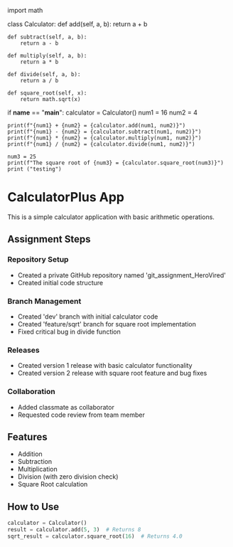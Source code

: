 import math

class Calculator:
    def add(self, a, b):
        return a + b

    def subtract(self, a, b):
        return a - b

    def multiply(self, a, b):
        return a * b

    def divide(self, a, b):
        return a / b

    def square_root(self, x):
        return math.sqrt(x)

if __name__ == "__main__":
    calculator = Calculator()
    num1 = 16
    num2 = 4

    print(f"{num1} + {num2} = {calculator.add(num1, num2)}")
    print(f"{num1} - {num2} = {calculator.subtract(num1, num2)}")
    print(f"{num1} * {num2} = {calculator.multiply(num1, num2)}")
    print(f"{num1} / {num2} = {calculator.divide(num1, num2)}")

    num3 = 25
    print(f"The square root of {num3} = {calculator.square_root(num3)}")
    print ("testing")

# CalculatorPlus App

This is a simple calculator application with basic arithmetic operations.

## Assignment Steps

### Repository Setup
- Created a private GitHub repository named 'git_assignment_HeroVired'
- Created initial code structure

### Branch Management
- Created 'dev' branch with initial calculator code
- Created 'feature/sqrt' branch for square root implementation
- Fixed critical bug in divide function

### Releases
- Created version 1 release with basic calculator functionality
- Created version 2 release with square root feature and bug fixes

### Collaboration
- Added classmate as collaborator
- Requested code review from team member

## Features
- Addition
- Subtraction
- Multiplication
- Division (with zero division check)
- Square Root calculation

## How to Use
```python
calculator = Calculator()
result = calculator.add(5, 3)  # Returns 8
sqrt_result = calculator.square_root(16)  # Returns 4.0